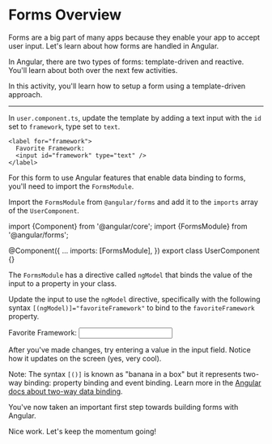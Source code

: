 # Forms Overview

Forms are a big part of many apps because they enable your app to accept user input. Let's learn about how forms are handled in Angular.

In Angular, there are two types of forms: template-driven and reactive. You'll learn about both over the next few activities.

In this activity, you'll learn how to setup a form using a template-driven approach.

<hr>

<docs-workflow>

<docs-step title="Create an input field">

In `user.component.ts`, update the template by adding a text input with the `id` set to `framework`, type set to `text`.

```angular-html
<label for="framework">
  Favorite Framework:
  <input id="framework" type="text" />
</label>
```

</docs-step>

<docs-step title="Import `FormsModule`">

For this form to use Angular features that enable data binding to forms, you'll need to import the `FormsModule`.

Import the `FormsModule` from `@angular/forms` and add it to the `imports` array of the `UserComponent`.

<docs-code language="ts" highlight="[2, 7]">
import {Component} from '@angular/core';
import {FormsModule} from '@angular/forms';

@Component({
  ...
  imports: [FormsModule],
})
export class UserComponent {}
</docs-code>

</docs-step>

<docs-step title="Add binding to the value of the input">

The `FormsModule` has a directive called `ngModel` that binds the value of the input to a property in your class.

Update the input to use the `ngModel` directive, specifically with the following syntax `[(ngModel)]="favoriteFramework"` to bind to the `favoriteFramework` property.

<docs-code language="html" highlight="[3]">
<label for="framework">
  Favorite Framework:
  <input id="framework" type="text" [(ngModel)]="favoriteFramework" />
</label>
</docs-code>

After you've made changes, try entering a value in the input field. Notice how it updates on the screen (yes, very cool).

Note: The syntax `[()]` is known as "banana in a box" but it represents two-way binding: property binding and event binding. Learn more in the [Angular docs about two-way data binding](guide/templates/two-way-binding).

</docs-step>

</docs-workflow>

You've now taken an important first step towards building forms with Angular.

Nice work. Let's keep the momentum going!
